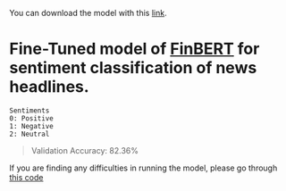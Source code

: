 You can download the model with this [link](https://www.kaggle.com/datasets/rahulrrao/finetuned-finbert-for-financial-news-headlines?select=tf_model.h5).
# Fine-Tuned model of [FinBERT](https://huggingface.co/ProsusAI/finbert) for sentiment classification of news headlines. 

```
Sentiments
0: Positive
1: Negative
2: Neutral
```

> Validation Accuracy: 82.36%

If you are finding any difficulties in running the model, please go through [this code](https://github.com/rahulrao9/Business_Forecasting/blob/main/code/news.ipynb)
